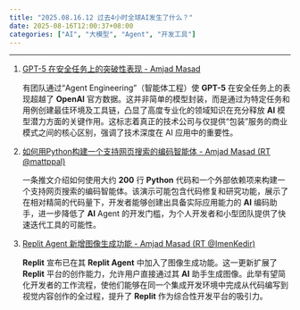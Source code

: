 ```yaml
---
title: "2025.08.16.12 过去4小时全球AI发生了什么？"
date: 2025-08-16T12:00:37+08:00
categories: ["AI", "大模型", "Agent", "开发工具"]
---
```


---

1.  [GPT-5 在安全任务上的突破性表现 - Amjad Masad](https://x.com/amasad/status/1956546035117117442)

    有团队通过“Agent Engineering”（智能体工程）使 **GPT-5** 在安全任务上的表现超越了 **OpenAI** 官方数据。这并非简单的模型封装，而是通过为特定任务和用例创建最佳环境及工具链，凸显了高度专业化的领域知识在充分释放 **AI** 模型潜力方面的关键作用。这标志着真正的技术公司与仅提供“包装”服务的商业模式之间的核心区别，强调了技术深度在 AI 应用中的重要性。

2.  [如何用Python构建一个支持网页搜索的编码智能体 - Amjad Masad (RT @mattppal)](https://x.com/amasad/status/1956535485259477317)

    一条推文介绍如何使用大约 **200** 行 **Python** 代码和一个外部依赖项来构建一个支持网页搜索的编码智能体。该演示可能包含代码修复和研究功能，展示了在相对精简的代码量下，开发者能够创建出具备实际应用能力的 **AI** 编码助手，进一步降低了 **AI** Agent 的开发门槛，为个人开发者和小型团队提供了快速迭代工具的可能性。

3.  [Replit Agent 新增图像生成功能 - Amjad Masad (RT @ImenKedir)](https://x.com/amasad/status/1956533276761546929)

    **Replit** 宣布已在其 **Replit Agent** 中加入了图像生成功能。这一更新扩展了 **Replit** 平台的创作能力，允许用户直接通过其 **AI** 助手生成图像。此举有望简化开发者的工作流程，使他们能够在同一个集成开发环境中完成从代码编写到视觉内容创作的全过程，提升了 **Replit** 作为综合性开发平台的吸引力。